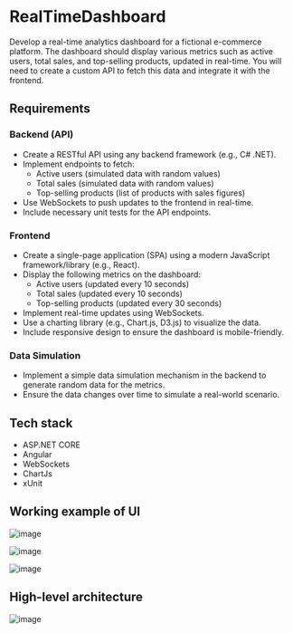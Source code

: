 # RealTimeDashboard

Develop a real-time analytics dashboard for a fictional e-commerce platform. The dashboard should display various metrics such as active users, total sales, and top-selling products, updated in real-time. You will need to create a custom API to fetch this data and integrate it with the frontend.

## Requirements
### Backend (API)
- Create a RESTful API using any backend framework (e.g., C# .NET).
- Implement endpoints to fetch:
  - Active users (simulated data with random values)
  - Total sales (simulated data with random values)
  - Top-selling products (list of products with sales figures)
- Use WebSockets to push updates to the frontend in real-time.
- Include necessary unit tests for the API endpoints.
### Frontend
- Create a single-page application (SPA) using a modern JavaScript framework/library (e.g., React).
- Display the following metrics on the dashboard:
  - Active users (updated every 10 seconds)
  - Total sales (updated every 10 seconds)
  - Top-selling products (updated every 30 seconds)
- Implement real-time updates using WebSockets.
- Use a charting library (e.g., Chart.js, D3.js) to visualize the data.
- Include responsive design to ensure the dashboard is mobile-friendly.
### Data Simulation
- Implement a simple data simulation mechanism in the backend to generate random data for the metrics.
- Ensure the data changes over time to simulate a real-world scenario.


## Tech stack
- ASP.NET CORE
- Angular
- WebSockets
- ChartJs
- xUnit
## Working example of UI
![image](https://github.com/user-attachments/assets/b1223dc8-a70a-4195-9f60-8ba5da338dcf)

![image](https://github.com/user-attachments/assets/571b73e3-8afe-4ba9-b5c7-8e636da6d144)

![image](https://github.com/user-attachments/assets/759c8a9b-681a-40ba-96b8-b2e1f6e6138c)

## High-level architecture
![image](https://github.com/user-attachments/assets/cf51e235-49b9-4f6a-b542-447625c28edc)


